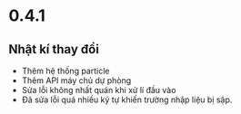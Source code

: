 # 0.4.1

## Nhật kí thay đổi

- Thêm hệ thống particle
- Thêm API máy chủ dự phòng
- Sửa lỗi không nhất quán khi xử lí đầu vào
- Đã sửa lỗi quá nhiều ký tự khiến trường nhập liệu bị sập.
